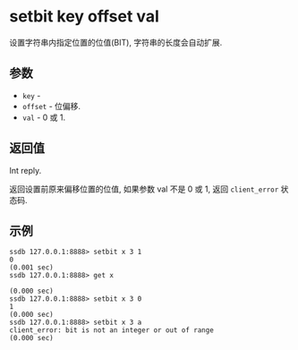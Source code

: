 # setbit key offset val

设置字符串内指定位置的位值(BIT), 字符串的长度会自动扩展.

## 参数

* `key` - 
* `offset` - 位偏移.
* `val` - 0 或 1.

## 返回值

Int reply.

返回设置前原来偏移位置的位值, 如果参数 val 不是 0 或 1, 返回 `client_error` 状态码.

## 示例

	ssdb 127.0.0.1:8888> setbit x 3 1
	0
	(0.001 sec)
	ssdb 127.0.0.1:8888> get x
	
	(0.000 sec)
	ssdb 127.0.0.1:8888> setbit x 3 0
	1
	(0.000 sec)
	ssdb 127.0.0.1:8888> setbit x 3 a
	client_error: bit is not an integer or out of range
	(0.000 sec)
